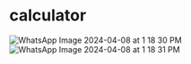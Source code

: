 # calculator
![WhatsApp Image 2024-04-08 at 1 18 30 PM](https://github.com/apoorvapai/calculator/assets/53962427/560882cd-a3da-4781-ab51-e0459b41047f)
![WhatsApp Image 2024-04-08 at 1 18 31 PM](https://github.com/apoorvapai/calculator/assets/53962427/a2d90168-46ce-4b64-95ee-4049fee2f9cd)
